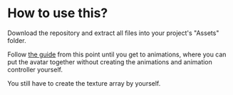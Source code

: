 # How to use this?

Download the repository and extract all files into your project's "Assets" folder.

Follow [the guide](https://compactbunker.org/p/2d-avatar-tutorial/#preparing-the-sprites) from this point until you get to animations, where you can put the avatar together without creating the animations and animation controller yourself.

You still have to create the texture array by yourself.
